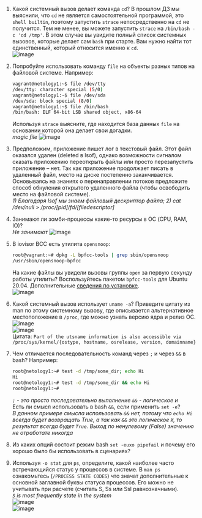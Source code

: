 1. Какой системный вызов делает команда `cd`? В прошлом ДЗ мы выяснили, что `cd` не является самостоятельной  программой, это `shell builtin`, поэтому запустить `strace` непосредственно на `cd` не получится. Тем не менее, вы можете запустить `strace` на `/bin/bash -c 'cd /tmp'`. В этом случае вы увидите полный список системных вызовов, которые делает сам `bash` при старте. Вам нужно найти тот единственный, который относится именно к `cd`.   
![image](https://user-images.githubusercontent.com/87580669/130060844-52cfb346-b9b7-437a-b9fc-641cf7a95148.png)

3. Попробуйте использовать команду `file` на объекты разных типов на файловой системе. Например:
    ```bash
    vagrant@netology1:~$ file /dev/tty
    /dev/tty: character special (5/0)
    vagrant@netology1:~$ file /dev/sda
    /dev/sda: block special (8/0)
    vagrant@netology1:~$ file /bin/bash
    /bin/bash: ELF 64-bit LSB shared object, x86-64
    ```
    Используя `strace` выясните, где находится база данных `file` на основании которой она делает свои догадки.   
    *magic file*
    ![image](https://user-images.githubusercontent.com/87580669/130063340-5c5c493c-41bb-4bc2-9850-0561fa388845.png)

1. Предположим, приложение пишет лог в текстовый файл. Этот файл оказался удален (deleted в lsof), однако возможности сигналом сказать приложению переоткрыть файлы или просто перезапустить приложение – нет. Так как приложение продолжает писать в удаленный файл, место на диске постепенно заканчивается. Основываясь на знаниях о перенаправлении потоков предложите способ обнуления открытого удаленного файла (чтобы освободить место на файловой системе).   
*1) Благодаря lsof мы знаем файловый дескриптор файла; 2) cat /dev/null > /proc/[pid]/fd/[filedescriptor]*   
3. Занимают ли зомби-процессы какие-то ресурсы в ОС (CPU, RAM, IO)?   
*Не занимают*
![image](https://user-images.githubusercontent.com/87580669/130066007-0fdb5402-8454-49a4-a2fb-86ee68365029.png)

3. В iovisor BCC есть утилита `opensnoop`:
    ```bash
    root@vagrant:~# dpkg -L bpfcc-tools | grep sbin/opensnoop
    /usr/sbin/opensnoop-bpfcc
    ```
    На какие файлы вы увидели вызовы группы `open` за первую секунду работы утилиты? Воспользуйтесь пакетом `bpfcc-tools` для Ubuntu 20.04. Дополнительные [сведения по установке](https://github.com/iovisor/bcc/blob/master/INSTALL.md).   
    ![image](https://user-images.githubusercontent.com/87580669/130318943-b59e72f0-7435-4e63-ac7b-3545dfe71576.png)

1. Какой системный вызов использует `uname -a`? Приведите цитату из man по этому системному вызову, где описывается альтернативное местоположение в `/proc`, где можно узнать версию ядра и релиз ОС.   
![image](https://user-images.githubusercontent.com/87580669/130071129-078c2960-42d1-4311-ae24-6227eddae979.png)   
![image](https://user-images.githubusercontent.com/87580669/130319299-dd99ea7e-9dd5-46d5-9a5c-92cf6bfbc8f7.png)   
Цитата:
`Part of the utsname information is also accessible via
       /proc/sys/kernel/{ostype, hostname, osrelease, version,
       domainname}
`
3. Чем отличается последовательность команд через `;` и через `&&` в bash? Например:
    ```bash
    root@netology1:~# test -d /tmp/some_dir; echo Hi
    Hi
    root@netology1:~# test -d /tmp/some_dir && echo Hi
    root@netology1:~#
    ```
    *`;` - это просто последовательно выполнение
    `&&` - логическое и*   
    Есть ли смысл использовать в bash `&&`, если применить `set -e`?   
*В данном примере смысла использовать `&&` нет, потому что `echo Hi` всегда будет возвращать True, а так как `&&` это логическое `И`, то результат всегда будет `True`. Выход по ненулевому (False) значению не отработате никогда*
    
1. Из каких опций состоит режим bash `set -euxo pipefail` и почему его хорошо было бы использовать в сценариях?
1. Используя `-o stat` для `ps`, определите, какой наиболее часто встречающийся статус у процессов в системе. В `man ps` ознакомьтесь (`/PROCESS STATE CODES`) что значат дополнительные к основной заглавной буквы статуса процессов. Его можно не учитывать при расчете (считать S, Ss или Ssl равнозначными).   
*`S` is most frequently state in the system*   
![image](https://user-images.githubusercontent.com/87580669/130113725-c895bebf-a775-44db-9dac-c69c6c1adca5.png)   
![image](https://user-images.githubusercontent.com/87580669/130113942-fbeb52d1-438c-4e08-85bf-8b7d4385cec8.png)


